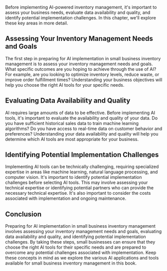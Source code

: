 

Before implementing AI-powered inventory management, it's important to assess your business needs, evaluate data availability and quality, and identify potential implementation challenges. In this chapter, we'll explore these key areas in more detail.

Assessing Your Inventory Management Needs and Goals
---------------------------------------------------

The first step in preparing for AI implementation in small business inventory management is to assess your inventory management needs and goals. What specific outcomes are you hoping to achieve through the use of AI? For example, are you looking to optimize inventory levels, reduce waste, or improve order fulfillment times? Understanding your business objectives will help you choose the right AI tools for your specific needs.

Evaluating Data Availability and Quality
----------------------------------------

AI requires large amounts of data to be effective. Before implementing AI tools, it's important to evaluate the availability and quality of your data. Do you have sufficient historical sales data to train machine learning algorithms? Do you have access to real-time data on customer behavior and preferences? Understanding your data availability and quality will help you determine which AI tools are most appropriate for your business.

Identifying Potential Implementation Challenges
-----------------------------------------------

Implementing AI tools can be technically challenging, requiring specialized expertise in areas like machine learning, natural language processing, and computer vision. It's important to identify potential implementation challenges before selecting AI tools. This may involve assessing your technical expertise or identifying potential partners who can provide the necessary technical expertise. It's also important to consider the costs associated with implementation and ongoing maintenance.

Conclusion
----------

Preparing for AI implementation in small business inventory management involves assessing your inventory management needs and goals, evaluating data availability and quality, and identifying potential implementation challenges. By taking these steps, small businesses can ensure that they choose the right AI tools for their specific needs and are prepared to overcome any potential challenges associated with implementation. Keep these concepts in mind as we explore the various AI applications and tools available for small business inventory management in this book.


